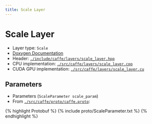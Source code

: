 ```yaml
---
title: Scale Layer
---
```


# Scale Layer

* Layer type: `Scale`
* [Doxygen Documentation](http://caffe.berkeleyvision.org/doxygen/classcaffe_1_1ScaleLayer.md)
* Header: [`./include/caffe/layers/scale_layer.hpp`](https://github.com/BVLC/caffe/blob/master/include/caffe/layers/scale_layer.hpp)
* CPU implementation: [`./src/caffe/layers/scale_layer.cpp`](https://github.com/BVLC/caffe/blob/master/src/caffe/layers/scale_layer.cpp)
* CUDA GPU implementation: [`./src/caffe/layers/scale_layer.cu`](https://github.com/BVLC/caffe/blob/master/src/caffe/layers/scale_layer.cu)

## Parameters

* Parameters (`ScaleParameter scale_param`)
* From [`./src/caffe/proto/caffe.proto`](https://github.com/BVLC/caffe/blob/master/src/caffe/proto/caffe.proto):

{% highlight Protobuf %}
{% include proto/ScaleParameter.txt %}
{% endhighlight %}

